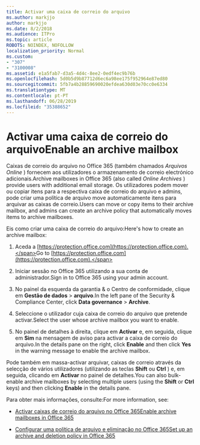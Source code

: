 ```yaml
---
title: Activar uma caixa de correio do arquivo
ms.author: markjjo
author: markjjo
ms.date: 8/2/2018
ms.audience: ITPro
ms.topic: article
ROBOTS: NOINDEX, NOFOLLOW
localization_priority: Normal
ms.custom:
- "307"
- "3100008"
ms.assetid: e1a5fab7-d3a5-4d4c-8ee2-0edf4ec9b76b
ms.openlocfilehash: 5d0b5d9b87712d6ec6a98ee175f952964e87ed80
ms.sourcegitcommit: 5fb7a4b28859690020efdea630d03e70cc0e6334
ms.translationtype: MT
ms.contentlocale: pt-PT
ms.lasthandoff: 06/28/2019
ms.locfileid: "35388652"
---
```

# <a name="enable-an-archive-mailbox"></a><span data-ttu-id="c0478-102">Activar uma caixa de correio do arquivo</span><span class="sxs-lookup"><span data-stu-id="c0478-102">Enable an archive mailbox</span></span>

<span data-ttu-id="c0478-103">Caixas de correio do arquivo no Office 365 (também chamados *Arquivos Online* ) fornecem aos utilizadores o armazenamento de correio electrónico adicionais.</span><span class="sxs-lookup"><span data-stu-id="c0478-103">Archive mailboxes in Office 365 (also called  *Online Archives*  ) provide users with additional email storage.</span></span> <span data-ttu-id="c0478-104">Os utilizadores podem mover ou copiar itens para a respectiva caixa de correio do arquivo e admins, pode criar uma política de arquivo move automaticamente itens para arquivar as caixas de correio.</span><span class="sxs-lookup"><span data-stu-id="c0478-104">Users can move or copy items to their archive mailbox, and admins can create an archive policy that automatically moves items to archive mailboxes.</span></span>
  
<span data-ttu-id="c0478-105">Eis como criar uma caixa de correio do arquivo:</span><span class="sxs-lookup"><span data-stu-id="c0478-105">Here's how to create an archive mailbox:</span></span>
  
1. <span data-ttu-id="c0478-106">Aceda a [https://protection.office.com](https://protection.office.com).</span><span class="sxs-lookup"><span data-stu-id="c0478-106">Go to [https://protection.office.com](https://protection.office.com).</span></span>

2. <span data-ttu-id="c0478-107">Iniciar sessão no Office 365 utilizando a sua conta de administrador.</span><span class="sxs-lookup"><span data-stu-id="c0478-107">Sign in to Office 365 using your admin account.</span></span>

3. <span data-ttu-id="c0478-108">No painel da esquerda da garantia &amp; o Centro de conformidade, clique em **Gestão de dados** \> **arquivo**.</span><span class="sxs-lookup"><span data-stu-id="c0478-108">In the left pane of the Security &amp; Compliance Center, click **Data governance** \> **Archive**.</span></span>

4. <span data-ttu-id="c0478-109">Seleccione o utilizador cuja caixa de correio do arquivo que pretende activar.</span><span class="sxs-lookup"><span data-stu-id="c0478-109">Select the user whose archive mailbox you want to enable.</span></span>

5. <span data-ttu-id="c0478-110">No painel de detalhes à direita, clique em **Activar** e, em seguida, clique em **Sim** na mensagem de aviso para activar a caixa de correio do arquivo.</span><span class="sxs-lookup"><span data-stu-id="c0478-110">In the details pane on the right, click **Enable** and then click **Yes** in the warning message to enable the archive mailbox.</span></span>

<span data-ttu-id="c0478-111">Pode também em massa-activar arquivar, caixas de correio através da selecção de vários utilizadores (utilizando as teclas **Shift** ou **Ctrl** ) e, em seguida, clicando em **Activar** no painel de detalhes.</span><span class="sxs-lookup"><span data-stu-id="c0478-111">You can also bulk-enable archive mailboxes by selecting multiple users (using the **Shift** or **Ctrl** keys) and then clicking **Enable** in the details pane.</span></span>
  
<span data-ttu-id="c0478-112">Para obter mais informações, consulte:</span><span class="sxs-lookup"><span data-stu-id="c0478-112">For more information, see:</span></span>
  
- [<span data-ttu-id="c0478-113">Activar caixas de correio do arquivo no Office 365</span><span class="sxs-lookup"><span data-stu-id="c0478-113">Enable archive mailboxes in Office 365</span></span>](https://support.office.com/article/enable-archive-mailboxes-in-the-office-365-security-compliance-center-268a109e-7843-405b-bb3d-b9393b2342ce)

- [<span data-ttu-id="c0478-114">Configurar uma política de arquivo e eliminação no Office 365</span><span class="sxs-lookup"><span data-stu-id="c0478-114">Set up an archive and deletion policy in Office 365</span></span>](https://support.office.com/article/Set-up-an-archive-and-deletion-policy-for-mailboxes-in-your-Office-365-organization-ec3587e4-7b4a-40fb-8fb8-8aa05aeae2ce)
